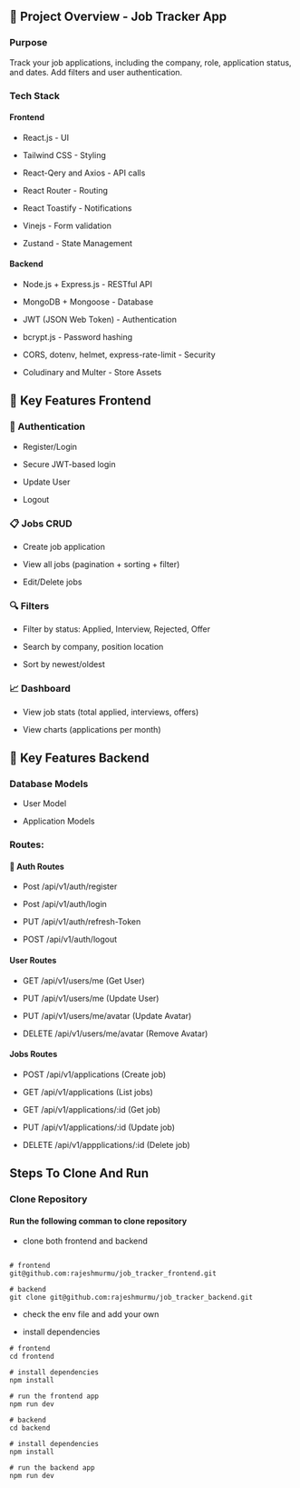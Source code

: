 ## 🧱 Project Overview - Job Tracker App

### Purpose

Track your job applications, including the company, role, application status, and dates. Add filters and user authentication.

### Tech Stack

#### Frontend

- React.js - UI

- Tailwind CSS - Styling

- React-Qery and Axios - API calls

- React Router - Routing

- React Toastify - Notifications

- Vinejs - Form validation

- Zustand - State Management

#### Backend

- Node.js + Express.js - RESTful API

- MongoDB + Mongoose - Database

- JWT (JSON Web Token) - Authentication

- bcrypt.js - Password hashing

- CORS, dotenv, helmet, express-rate-limit - Security

- Coludinary and Multer - Store Assets

## 🔨 Key Features Frontend

### 🔐 Authentication

- Register/Login

- Secure JWT-based login

- Update User

- Logout

### 📋 Jobs CRUD

- Create job application

- View all jobs (pagination + sorting + filter)

- Edit/Delete jobs

### 🔍 Filters

- Filter by status: Applied, Interview, Rejected, Offer

- Search by company, position location

- Sort by newest/oldest

### 📈 Dashboard

- View job stats (total applied, interviews, offers)

- View charts (applications per month)

## 🔨 Key Features Backend

### Database Models

- User Model

- Application Models

### Routes:

#### 🔐 Auth Routes

- Post /api/v1/auth/register

- Post /api/v1/auth/login

- PUT /api/v1/auth/refresh-Token

- POST /api/v1/auth/logout

#### User Routes

- GET /api/v1/users/me (Get User)

- PUT /api/v1/users/me (Update User)

- PUT /api/v1/users/me/avatar (Update Avatar)

- DELETE /api/v1/users/me/avatar (Remove Avatar)

#### Jobs Routes

- POST /api/v1/applications (Create job)

- GET /api/v1/applications (List jobs)

- GET /api/v1/applications/:id (Get job)

- PUT /api/v1/applications/:id (Update job)

- DELETE /api/v1/appplications/:id (Delete job)

## Steps To Clone And Run

### Clone Repository

#### Run the following comman to clone repository

- clone both frontend and backend

```

# frontend
git@github.com:rajeshmurmu/job_tracker_frontend.git

# backend
git clone git@github.com:rajeshmurmu/job_tracker_backend.git

```

- check the env file and add your own

- install dependencies

```
# frontend
cd frontend

# install dependencies
npm install

# run the frontend app
npm run dev

# backend
cd backend

# install dependencies
npm install

# run the backend app
npm run dev
```
